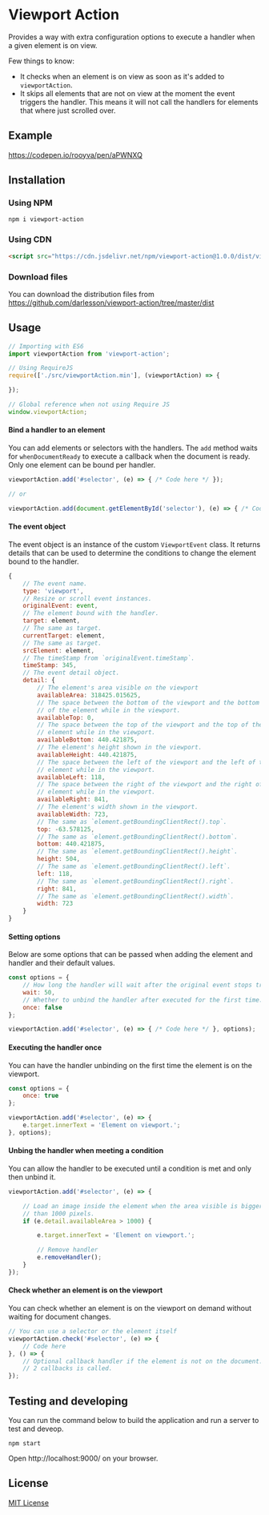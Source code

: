 # Viewport Action

Provides a way with extra configuration options to execute a handler when a given element is on view.

Few things to know:

* It checks when an element is on view as soon as it's added to `viewportAction`.
* It skips all elements that are not on view at the moment the event triggers the handler.
This means it will not call the handlers for elements that where just scrolled over.

## Example

https://codepen.io/rooyva/pen/aPWNXQ

## Installation

### Using NPM

```shell
npm i viewport-action
```

### Using CDN

```html
<script src="https://cdn.jsdelivr.net/npm/viewport-action@1.0.0/dist/viewportAction.min.js"></script>
```

### Download files

You can download the distribution files from https://github.com/darlesson/viewport-action/tree/master/dist

## Usage

```javascript
// Importing with ES6
import viewportAction from 'viewport-action';
```

```javascript
// Using RequireJS
require(['./src/viewportAction.min'], (viewportAction) => {

});
```

```javascript
// Global reference when not using Require JS
window.viewportAction;
```

#### Bind a handler to an element

You can add elements or selectors with the handlers. The `add` method waits for `whenDocumentReady`
to execute a callback when the document is ready. Only one element can be bound per handler.

```javascript
viewportAction.add('#selector', (e) => { /* Code here */ });

// or

viewportAction.add(document.getElementById('selector'), (e) => { /* Code here */ });
```

#### The event object

The event object is an instance of the custom `ViewportEvent` class. It returns details that can be used to
determine the conditions to change the element bound to the handler.

```javascript
{
    // The event name.
    type: 'viewport',
    // Resize or scroll event instances.
    originalEvent: event,
    // The element bound with the handler.
    target: element,
    // The same as target.
    currentTarget: element,
    // The same as target.
    srcElement: element,
    // The timeStamp from `originalEvent.timeStamp`.
    timeStamp: 345,
    // The event detail object.
    detail: {
        // The element's area visible on the viewport
        availableArea: 318425.015625,
        // The space between the bottom of the viewport and the bottom
        // of the element while in the viewport.
        availableTop: 0,
        // The space between the top of the viewport and the top of the
        // element while in the viewport.
        availableBottom: 440.421875,
        // The element's height shown in the viewport.
        availableHeight: 440.421875,
        // The space between the left of the viewport and the left of the
        // element while in the viewport.
        availableLeft: 118,
        // The space between the right of the viewport and the right of the
        // element while in the viewport.
        availableRight: 841,
        // The element's width shown in the viewport.
        availableWidth: 723,
        // The same as `element.getBoundingClientRect().top`.
        top: -63.578125,
        // The same as `element.getBoundingClientRect().bottom`.
        bottom: 440.421875,
        // The same as `element.getBoundingClientRect().height`.
        height: 504,
        // The same as `element.getBoundingClientRect().left`.
        left: 118,
        // The same as `element.getBoundingClientRect().right`.
        right: 841,
        // The same as `element.getBoundingClientRect().width`.
        width: 723
    }
}
```

#### Setting options

Below are some options that can be passed when adding the element and handler and their default values.

```javascript
const options = {
    // How long the handler will wait after the original event stops triggering.
    wait: 50,
    // Whether to unbind the handler after executed for the first time.
    once: false
};

viewportAction.add('#selector', (e) => { /* Code here */ }, options);
```

#### Executing the handler once

You can have the handler unbinding on the first time the element is on the viewport.

```javascript
const options = {
    once: true
};

viewportAction.add('#selector', (e) => {
    e.target.innerText = 'Element on viewport.';
}, options);
```

#### Unbing the handler when meeting a condition

You can allow the handler to be executed until a condition is met and only then unbind it.

```javascript
viewportAction.add('#selector', (e) => {

    // Load an image inside the element when the area visible is bigger
    // than 1000 pixels.
    if (e.detail.availableArea > 1000) {

        e.target.innerText = 'Element on viewport.';

        // Remove handler
        e.removeHandler();
    }
});
```

#### Check whether an element is on the viewport

You can check whether an element is on the viewport on demand without waiting for document changes.

```javascript
// You can use a selector or the element itself
viewportAction.check('#selector', (e) => {
    // Code here
}, () => {
    // Optional callback handler if the element is not on the document. Just one of the
    // 2 callbacks is called.
});
```

## Testing and developing

You can run the command below to build the application and run a server to test and deveop.

```
npm start
```

Open http://localhost:9000/ on your browser.

## License

[MIT License](https://github.com/darlesson/viewport-action/blob/master/LICENSE)
